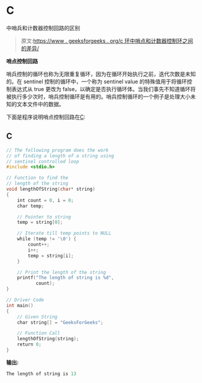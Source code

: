 # C

中哨兵和计数器控制回路的区别

> 原文:[https://www . geeksforgeeks . org/c 环中哨点和计数器控制环之间的差异/](https://www.geeksforgeeks.org/difference-between-sentinel-and-counter-controlled-loop-in-c/)

**哨点控制回路**

哨兵控制的循环也称为无限重复循环，因为在循环开始执行之前，迭代次数是未知的。在 sentinel 控制的循环中，一个称为 sentinel value 的特殊值用于将循环控制表达式从 true 更改为 false，以确定是否执行循环体。当我们事先不知道循环将被执行多少次时，哨兵控制循环是有用的。哨兵控制循环的一个例子是处理大小未知的文本文件中的数据。

下面是程序说明哨点控制回路在[C](https://www.geeksforgeeks.org/c/):

## C

```cpp
// The following program does the work
// of finding a length of a string using
// sentinel controlled loop
#include <stdio.h>

// Function to find the
// length of the string
void lengthOfString(char* string)
{
    int count = 0, i = 0;
    char temp;

    // Pointer to string
    temp = string[0];

    // Iterate till temp points to NULL
    while (temp != '\0') {
        count++;
        i++;
        temp = string[i];
    }

    // Print the length of the string
    printf("The length of string is %d",
           count);
}

// Driver Code
int main()
{
    // Given String
    char string[] = "GeeksForGeeks";

    // Function Call
    lengthOfString(string);
    return 0;
}
```

**输出:**

```cpp
The length of string is 13

```
